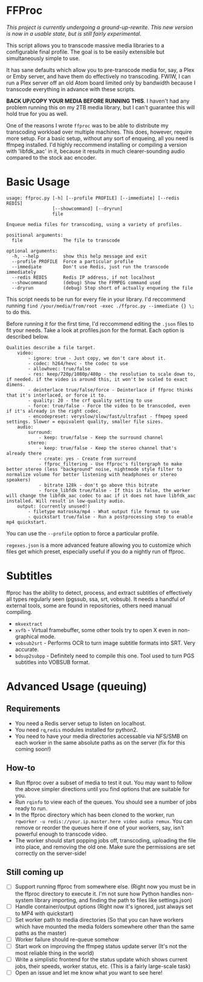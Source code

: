 FFProc
====

*This project is currently undergoing a ground-up-rewrite. This new version is now in a usable state, but is still fairly experimental.*

This script allows you to transcode massive media libraries to a configurable final profile. The goal is to be easily extensible but simultaneously simple to use.

It has sane defaults which allow you to pre-transcode media for, say, a Plex or Emby server, and have them do effectively no transcoding. FWIW, I can run a Plex server off an old Atom board limited only by bandwidth because I transcode everything in advance with these scripts.


**BACK UP/COPY YOUR MEDIA BEFORE RUNNING THIS**. I haven't had any problem running this on my 2TB media library, but I can't guarantee this will hold true for you as well.

One of the reasons I wrote `ffproc` was to be able to distribute my transcoding workload over multiple machines. This does, however, require more setup. For a basic setup, without any sort of enqueing, all you need is ffmpeg installed. I'd highly reccommend installing or compiling a version with 'libfdk_aac' in it, because it results in much clearer-sounding audio compared to the stock aac encoder.

Basic Usage
====

```
usage: ffproc.py [-h] [--profile PROFILE] [--immediate] [--redis REDIS]
                 [--showcommand] [--dryrun]
                 file

Enqueue media files for transcoding, using a variety of profiles.

positional arguments:
  file               The file to transcode

optional arguments:
  -h, --help         show this help message and exit
  --profile PROFILE  Force a particular profile
  --immediate        Don't use Redis, just run the transcode immediately
  --redis REDIS      Redis IP address, if not localhost
  --showcommand      (debug) Show the FFMPEG command used
  --dryrun           (debug) Stop short of actually enqueing the file
```

This script needs to be run for every file in your library. I'd reccommend running `find /your/media/from/root -exec ./ffproc.py --immediate {} \;` to do this.

Before running it for the first time, I'd reccommend editing the `.json` files to fit your needs. Take a look at profiles.json for the format. Each option is described below.

```
Qualities describe a file target.
	video:
		- ignore: true - Just copy, we don't care about it.
		- codec: h264/hevc - the codec to use
		- allowhvec: true/false
		- res: keep/720p/1080p/480p - the resolution to scale down to, if needed. if the video is around this, it won't be scaled to exact dimens.
		- deinterlace true/false/force - Deinterlace if ffproc thinks that it's interlaced, or force it to. 
		- quality: 20 - the crf quality setting to use
		- force: true/false - Force the video to be transcoded, even if it's already in the right codec.
		- encodepreset: veryslow/slow/fast/ultrafast - ffmpeg speed settings. Slower = equivalent quality, smaller file sizes.
	audio:
		surround:
			- keep: true/false - Keep the surround channel
		stereo:
			- keep: true/false - Keep the stereo channel that's already there
			- create: yes - Create from surround
			- ffproc_filtering - Use ffproc's filtergraph to make better stereo (less "background" noise, nightmode style filter to normalize volume for better listening with headphones or stereo speakers)
			- bitrate 128k - don't go above this bitrate
			- force_libfdk true/false - If this is false, the worker will change the libfdk_aac codec to aac if it does not have libfdk_aac installed. Will result in low-quality audio.  
	output: (currently unused!)
		- filetype matroska/mp4 - What output file format to use
		- quickstart true/false - Run a postprocessing step to enable mp4 quickstart.
```

You can use the `--profile` option to force a particular profile.

`regexes.json` is a more advanced feature allowing you to customize which files get which preset, especially useful if you do a nightly run of ffproc.

Subtitles
====
ffproc has the ability to detect, process, and extract subtitles of effectively all types regularly seen (pgssub, ssa, srt, vobsub). It needs a handful of external tools, some are found in repositories, others need manual compiling.
- `mkvextract`
- `xvfb` - Virtual framebuffer, some other tools try to open X even in non-graphical mode.
- `vobsub2srt` - Performs OCR to turn image subtitle formats into SRT. Very accurate.
- `bdsup2subpp` - Definitely need to compile this one. Tool used to turn PGS subtitles into VOBSUB format.


Advanced Usage (queuing)
====

Requirements
----

 - You need a Redis server setup to listen on localhost.
 - You need `rq`,`redis` modules installed for python2.
 - You need to have your media directories accessable via NFS/SMB on each worker in the same absolute paths as on the server (fix for this coming soon!)

How-to
----

 - Run ffproc over a subset of media to test it out. You may want to follow the above simpler directions until you find options that are suitable for you.
 - Run `rqinfo` to view each of the queues. You should see a number of jobs ready to run.
 - In the ffproc directory which has been cloned to the worker, run `rqworker -u redis://your.ip.master.here video audio remux`. You can remove or reorder the queues here if one of your workers, say, isn't powerful enough to transcode video.
 - The worker should start popping jobs off, transcoding, uploading the file into place, and removing the old one. Make sure the permissions are set correctly on the server-side!


Still coming up
----

- [ ] Support running ffproc from somewhere else. (Right now you must be in the ffproc directory to execute it. I'm not sure how Python handles non-system library importing, and finding the path to files like settings.json)
- [ ] Handle container/output options (Right now it's ignored, just always set to MP4 with quickstart)
- [ ] Set worker path to media directories (So that you can have workers which have mounted the media folders somewhere other than the same paths as the master)
- [ ] Worker failure should re-queue somehow
- [ ] Start work on improving the ffmpeg status update server (It's not the most reliable thing in the world)
- [ ] Write a simplistic frontend for the status update which shows current jobs, their speeds, worker status, etc. (This is a fairly large-scale task)
- [ ] Open an issue and let me know what *you* want to see here!
